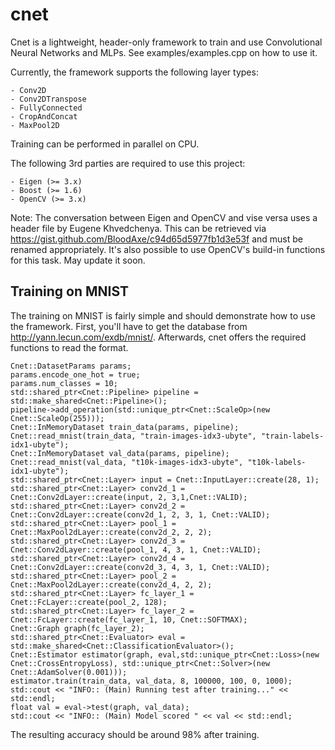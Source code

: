 # cnet
Cnet is a lightweight, header-only framework to train and use Convolutional Neural Networks and MLPs. See examples/examples.cpp on how to use it.

Currently, the framework supports the following layer types:

    - Conv2D
    - Conv2DTranspose
    - FullyConnected
    - CropAndConcat
    - MaxPool2D

Training can be performed in parallel on CPU.

The following 3rd parties are required to use this project:

    - Eigen (>= 3.x)
    - Boost (>= 1.6)
    - OpenCV (>= 3.x)


Note: The conversation between Eigen and OpenCV and vise versa uses a header file by Eugene Khvedchenya. This can be retrieved via https://gist.github.com/BloodAxe/c94d65d5977fb1d3e53f and must be renamed appropriately. It's also possible to use OpenCV's build-in functions for this task. May update it soon. 

## Training on MNIST

The training on MNIST is fairly simple and should demonstrate how to use the framework. First, you'll have to get the database from http://yann.lecun.com/exdb/mnist/. Afterwards, cnet offers the required functions to read the format.	

    Cnet::DatasetParams params;
	params.encode_one_hot = true;
	params.num_classes = 10;
	std::shared_ptr<Cnet::Pipeline> pipeline = std::make_shared<Cnet::Pipeline>();
	pipeline->add_operation(std::unique_ptr<Cnet::ScaleOp>(new Cnet::ScaleOp(255)));
	Cnet::InMemoryDataset train_data(params, pipeline);
	Cnet::read_mnist(train_data, "train-images-idx3-ubyte", "train-labels-idx1-ubyte");
	Cnet::InMemoryDataset val_data(params, pipeline);
	Cnet::read_mnist(val_data, "t10k-images-idx3-ubyte", "t10k-labels-idx1-ubyte");
	std::shared_ptr<Cnet::Layer> input = Cnet::InputLayer::create(28, 1);
	std::shared_ptr<Cnet::Layer> conv2d_1 = Cnet::Conv2dLayer::create(input, 2, 3,1,Cnet::VALID);
	std::shared_ptr<Cnet::Layer> conv2d_2 = Cnet::Conv2dLayer::create(conv2d_1, 2, 3, 1, Cnet::VALID);
	std::shared_ptr<Cnet::Layer> pool_1 = Cnet::MaxPool2dLayer::create(conv2d_2, 2, 2);
	std::shared_ptr<Cnet::Layer> conv2d_3 = Cnet::Conv2dLayer::create(pool_1, 4, 3, 1, Cnet::VALID);
	std::shared_ptr<Cnet::Layer> conv2d_4 = Cnet::Conv2dLayer::create(conv2d_3, 4, 3, 1, Cnet::VALID);
	std::shared_ptr<Cnet::Layer> pool_2 = Cnet::MaxPool2dLayer::create(conv2d_4, 2, 2);
	std::shared_ptr<Cnet::Layer> fc_layer_1 = Cnet::FcLayer::create(pool_2, 128);
	std::shared_ptr<Cnet::Layer> fc_layer_2 = Cnet::FcLayer::create(fc_layer_1, 10, Cnet::SOFTMAX);
	Cnet::Graph graph(fc_layer_2);
	std::shared_ptr<Cnet::Evaluator> eval = std::make_shared<Cnet::ClassificationEvaluator>();
	Cnet::Estimator estimator(graph, eval,std::unique_ptr<Cnet::Loss>(new Cnet::CrossEntropyLoss), std::unique_ptr<Cnet::Solver>(new Cnet::AdamSolver(0.001)));
	estimator.train(train_data, val_data, 8, 100000, 100, 0, 1000);
	std::cout << "INFO:: (Main) Running test after training..." << std::endl;
	float val = eval->test(graph, val_data);
	std::cout << "INFO:: (Main) Model scored " << val << std::endl;

The resulting accuracy should be around 98% after training.





